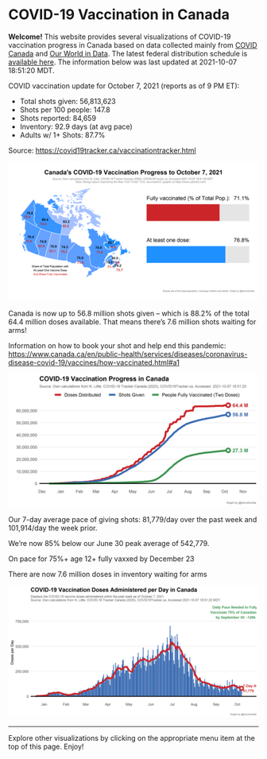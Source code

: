COVID-19 Vaccination in Canada
==============================

**Welcome!** This website provides several visualizations of COVID-19
vaccination progress in Canada based on data collected mainly from
[COVID Canada](https://covid19tracker.ca/vaccinationtracker.html) and
[Our World in Data](https://ourworldindata.org/covid-vaccinations). The
latest federal distribution schedule is [available
here](https://www.canada.ca/en/public-health/services/diseases/2019-novel-coronavirus-infection/prevention-risks/covid-19-vaccine-treatment/vaccine-rollout.html).
The information below was last updated at 2021-10-07 18:51:20 MDT.

COVID vaccination update for October 7, 2021 (reports as of 9 PM ET):

-   Total shots given: 56,813,623
-   Shots per 100 people: 147.8
-   Shots reported: 84,659
-   Inventory: 92.9 days (at avg pace)
-   Adults w/ 1+ Shots: 87.7%

Source:
<a href="https://covid19tracker.ca/vaccinationtracker.html" class="uri">https://covid19tracker.ca/vaccinationtracker.html</a>

![](Plots/plot_main.png)

Canada is now up to 56.8 million shots given – which is 88.2% of the
total 64.4 million doses available. That means there’s 7.6 million shots
waiting for arms!

Information on how to book your shot and help end this pandemic:
<a href="https://www.canada.ca/en/public-health/services/diseases/coronavirus-disease-covid-19/vaccines/how-vaccinated.html#a1" class="uri">https://www.canada.ca/en/public-health/services/diseases/coronavirus-disease-covid-19/vaccines/how-vaccinated.html#a1</a>

![](Plots/plot_total.png)

Our 7-day average pace of giving shots: 81,779/day over the past week
and 101,914/day the week prior.

We’re now 85% below our June 30 peak average of 542,779.

On pace for 75%+ age 12+ fully vaxxed by December 23

There are now 7.6 million doses in inventory waiting for arms

![](Plots/pace_national.png)

------------------------------------------------------------------------

Explore other visualizations by clicking on the appropriate menu item at
the top of this page. Enjoy!
